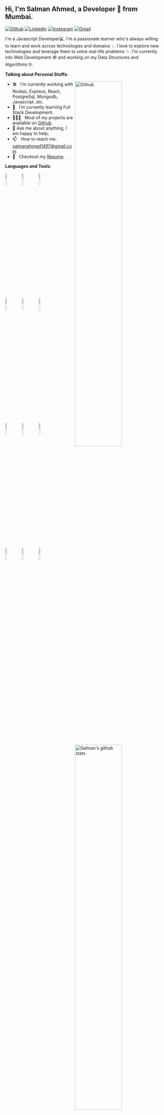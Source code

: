 <!-- Your title -->
## Hi, I'm Salman Ahmed, a Developer 🚀 from Mumbai.

<!-- Your badges
You can use the website to generate badges: https://shields.io/
-->

[![Github](https://img.shields.io/badge/-Github-000?style=flat&logo=Github&logoColor=white)](https://github.com/SalmanAhmd)
[![Linkedin](https://img.shields.io/badge/-LinkedIn-blue?style=flat&logo=Linkedin&logoColor=white)](https://www.linkedin.com/in/ansari-salman)
[![Instagram](https://img.shields.io/badge/-Instagram-c13584?style=flat&labelColor=c13584&logo=instagram&logoColor=white)](https://www.instagram.com/salmanansari__)
[![Gmail](https://img.shields.io/badge/-Gmail-c14438?style=flat&logo=Gmail&logoColor=white)](mailto:salmanahmed1497@gmail.com)

<!---### Glad to see you here! &nbsp; ![](https://visitor-badge.glitch.me/badge?page_id=SalmanAhmd&style=flat-square&color=0088cc)-->

I'm a Javascript Developer💻. I'm a passionate learner who's always willing to learn and work across technologies and domains 💡. I love to explore new technologies and leverage them to solve real-life problems ✨. I'm currently into Web Development 🕸️ and working on my Data Structures and Algorithms 🤓.

<!-- Talking about you -->
**Talking about Personal Stuffs:**

<!-- Any image aligned to the right. Beware the width -->
<img width="55%" align="right" alt="Github" src="https://raw.githubusercontent.com/onimur/.github/master/.resources/git-header.svg" />




- 🛠 &nbsp; I’m currently working with Nodejs, Express, React, PostgreSql, Mongodb, Javascript, etc.
- 🚀 &nbsp; I’m currently learning Full Stack Development.
- 👨🏻‍💻 &nbsp; Most of my projects are available on [Github](https://github.com/SalmanAhmd).
- 💬 Ask me about anything, I am happy to help;
- 📫 &nbsp; How to reach me: salmanahmed1497@gmail.com
- 📝 &nbsp; Checkout my [Resume](https://github.com/SalmanAhmd/SalmanAhmd/blob/main/SalmanResume.pdf).

**Languages and Tools:** 

<!-- Your github readme stats
You can use this api: https://github.com/anuraghazra/github-readme-stats
-->
<p>
  <a href="https://github.com/SalmanAhmd">
    <img width="55%" align="right" alt="Salman's github stats" src="https://github-readme-stats.vercel.app/api?username=SalmanAhmd&show_icons=true&hide_border=true" />
  </a>

  <!-- Your languages and tools. Be careful with the alignment. 
  You can use this sites to get logos: https://www.vectorlogo.zone or https://simpleicons.org/
  -->
  <code><img width="10%" src="https://www.vectorlogo.zone/logos/javascript/javascript-ar21.svg"></code>
  <code><img width="10%" src="https://www.vectorlogo.zone/logos/expressjs/expressjs-ar21.svg"></code>
  <code><img width="10%" src="https://www.vectorlogo.zone/logos/nodejs/nodejs-ar21.svg"></code>
  
  <code><img width="10%" src="https://www.vectorlogo.zone/logos/reactjs/reactjs-ar21.svg"></code>
  <code><img width="10%" src="https://www.vectorlogo.zone/logos/mongodb/mongodb-ar21.svg"></code>
  <code><img width="10%" src="https://www.vectorlogo.zone/logos/postgresql/postgresql-ar21.svg"></code>
  
  <code><img width="10%" src="https://www.vectorlogo.zone/logos/visualstudio_code/visualstudio_code-ar21.svg"></code>
  <code><img width="10%" src="https://www.vectorlogo.zone/logos/github/github-ar21.svg"></code>
  <code><img width="10%" src="https://www.vectorlogo.zone/logos/git-scm/git-scm-ar21.svg"></code>
  
  <code><img width="10%" src="https://www.vectorlogo.zone/logos/getpostman/getpostman-ar21.svg"></code>
  <code><img width="10%" src="https://www.vectorlogo.zone/logos/ubuntu/ubuntu-ar21.svg"></code>
  <code><img width="10%" src="https://www.vectorlogo.zone/logos/npmjs/npmjs-ar21.svg"></code>
</p>

<!-- Your hits or visitors
site: http://hits.dwyl.com or https://visitor-badge.glitch.me
Both apis are in trouble due to the number of requests, if you know any other to register visitors, great
-->

